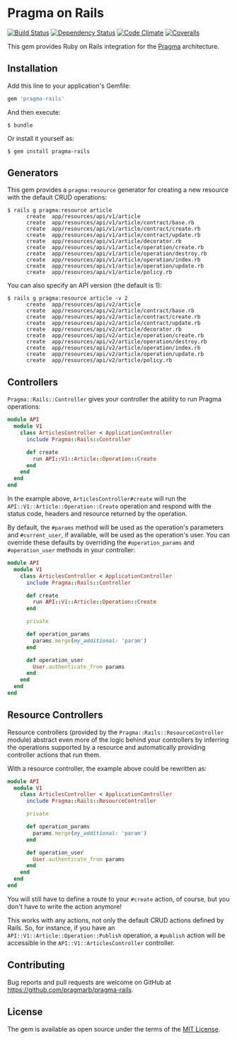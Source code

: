 # Pragma on Rails

[![Build Status](https://img.shields.io/travis/pragmarb/pragma-rails.svg?maxAge=3600&style=flat-square)](https://travis-ci.org/pragmarb/pragma-rails)
[![Dependency Status](https://img.shields.io/gemnasium/pragmarb/pragma-rails.svg?maxAge=3600&style=flat-square)](https://gemnasium.com/github.com/pragmarb/pragma-rails)
[![Code Climate](https://img.shields.io/codeclimate/github/pragmarb/pragma-rails.svg?maxAge=3600&style=flat-square)](https://codeclimate.com/github/pragmarb/pragma-rails)
[![Coveralls](https://img.shields.io/coveralls/pragmarb/pragma-rails.svg?maxAge=3600&style=flat-square)](https://coveralls.io/github/pragmarb/pragma-rails)

This gem provides Ruby on Rails integration for the [Pragma](https://github.com/pragmarb/pragma) architecture.

## Installation

Add this line to your application's Gemfile:

```ruby
gem 'pragma-rails'
```

And then execute:

```console
$ bundle
```

Or install it yourself as:

```console
$ gem install pragma-rails
```

## Generators

This gem provides a `pragma:resource` generator for creating a new resource with the default CRUD
operations:

```console
$ rails g pragma:resource article
      create  app/resources/api/v1/article
      create  app/resources/api/v1/article/contract/base.rb
      create  app/resources/api/v1/article/contract/create.rb
      create  app/resources/api/v1/article/contract/update.rb
      create  app/resources/api/v1/article/decorator.rb
      create  app/resources/api/v1/article/operation/create.rb
      create  app/resources/api/v1/article/operation/destroy.rb
      create  app/resources/api/v1/article/operation/index.rb
      create  app/resources/api/v1/article/operation/update.rb
      create  app/resources/api/v1/article/policy.rb
```

You can also specify an API version (the default is 1):

```console
$ rails g pragma:resource article -v 2
      create  app/resources/api/v2/article
      create  app/resources/api/v2/article/contract/base.rb
      create  app/resources/api/v2/article/contract/create.rb
      create  app/resources/api/v2/article/contract/update.rb
      create  app/resources/api/v2/article/decorator.rb
      create  app/resources/api/v2/article/operation/create.rb
      create  app/resources/api/v2/article/operation/destroy.rb
      create  app/resources/api/v2/article/operation/index.rb
      create  app/resources/api/v2/article/operation/update.rb
      create  app/resources/api/v2/article/policy.rb
```

## Controllers

`Pragma::Rails::Controller` gives your controller the ability to run Pragma operations:

```ruby
module API
  module V1
    class ArticlesController < ApplicationController
      include Pragma::Rails::Controller

      def create
        run API::V1::Article::Operation::Create
      end
    end
  end
end
```

In the example above, `ArticlesController#create` will run the `API::V1::Article::Operation::Create`
operation and respond with the status code, headers and resource returned by the operation.

By default, the `#params` method will be used as the operation's parameters and `#current_user`, if
available, will be used as the operation's user. You can override these defaults by overriding the
`#operation_params` and `#operation_user` methods in your controller:

```ruby
module API
  module V1
    class ArticlesController < ApplicationController
      include Pragma::Rails::Controller

      def create
        run API::V1::Article::Operation::Create
      end

      private

      def operation_params
        params.merge(my_additional: 'param')
      end

      def operation_user
        User.authenticate_from params
      end
    end
  end
end
```

## Resource Controllers

Resource controllers (provided by the `Pragma::Rails::ResourceController` module) abstract even more 
of the logic behind your controllers by inferring the operations supported by a resource and 
automatically providing controller actions that run them.

With a resource controller, the example above could be rewritten as:

```ruby
module API
  module V1
    class ArticlesController < ApplicationController
      include Pragma::Rails::ResourceController

      private

      def operation_params
        params.merge(my_additional: 'param')
      end

      def operation_user
        User.authenticate_from params
      end
    end
  end
end
```

You will still have to define a route to your `#create` action, of course, but you don't have to
write the action anymore!

This works with any actions, not only the default CRUD actions defined by Rails. So, for instance, 
if you have an `API::V1::Article::Operation::Publish` operation, a `#publish` action will be 
accessible in the `API::V1::ArticlesController` controller.

## Contributing

Bug reports and pull requests are welcome on GitHub at https://github.com/pragmarb/pragma-rails.

## License

The gem is available as open source under the terms of the [MIT License](http://opensource.org/licenses/MIT).
